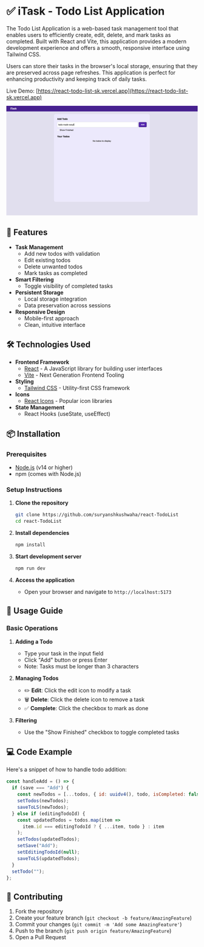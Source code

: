 # ✅ iTask - Todo List Application

The Todo List Application is a web-based task management tool that enables users to efficiently create, edit, delete, and mark tasks as completed. Built with React and Vite, this application provides a modern development experience and offers a smooth, responsive interface using Tailwind CSS.

Users can store their tasks in the browser's local storage, ensuring that they are preserved across page refreshes. This application is perfect for enhancing productivity and keeping track of daily tasks.

Live Demo: [https://react-todo-list-sk.vercel.app](https://react-todo-list-sk.vercel.app)

![Todo App Screenshot](/public/iTask-UI.png)

## 🚀 Features

- **Task Management**
  - Add new todos with validation
  - Edit existing todos
  - Delete unwanted todos
  - Mark tasks as completed
- **Smart Filtering**
  - Toggle visibility of completed tasks
- **Persistent Storage**
  - Local storage integration
  - Data preservation across sessions
- **Responsive Design**
  - Mobile-first approach
  - Clean, intuitive interface

## 🛠️ Technologies Used

- **Frontend Framework**
  - [React](https://reactjs.org/) - A JavaScript library for building user interfaces
  - [Vite](https://vitejs.dev/) - Next Generation Frontend Tooling
- **Styling**
  - [Tailwind CSS](https://tailwindcss.com/) - Utility-first CSS framework
- **Icons**
  - [React Icons](https://react-icons.github.io/react-icons/) - Popular icon libraries
- **State Management**
  - React Hooks (useState, useEffect)

## 📦 Installation

### Prerequisites

- [Node.js](https://nodejs.org/) (v14 or higher)
- npm (comes with Node.js)

### Setup Instructions

1. **Clone the repository**
   ```bash
   git clone https://github.com/suryanshkushwaha/react-TodoList
   cd react-TodoList
   ```

2. **Install dependencies**
   ```bash
   npm install
   ```

3. **Start development server**
   ```bash
   npm run dev
   ```

4. **Access the application**
   - Open your browser and navigate to `http://localhost:5173`

## 🎯 Usage Guide

### Basic Operations

1. **Adding a Todo**
   - Type your task in the input field
   - Click "Add" button or press Enter
   - Note: Tasks must be longer than 3 characters

2. **Managing Todos**
   - ✏️ **Edit**: Click the edit icon to modify a task
   - 🗑️ **Delete**: Click the delete icon to remove a task
   - ✅ **Complete**: Click the checkbox to mark as done

3. **Filtering**
   - Use the "Show Finished" checkbox to toggle completed tasks

## 💻 Code Example

Here's a snippet of how to handle todo addition:

```javascript
const handleAdd = () => {
  if (save === "Add") {
    const newTodos = [...todos, { id: uuidv4(), todo, isCompleted: false }];
    setTodos(newTodos);
    saveToLS(newTodos);
  } else if (editingTodoId) {
    const updatedTodos = todos.map(item =>
      item.id === editingTodoId ? { ...item, todo } : item
    );
    setTodos(updatedTodos);
    setSave("Add");
    setEditingTodoId(null);
    saveToLS(updatedTodos);
  }
  setTodo("");
};
```

## 🤝 Contributing

1. Fork the repository
2. Create your feature branch (`git checkout -b feature/AmazingFeature`)
3. Commit your changes (`git commit -m 'Add some AmazingFeature'`)
4. Push to the branch (`git push origin feature/AmazingFeature`)
5. Open a Pull Request
